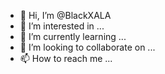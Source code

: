 - 👋 Hi, I’m @BlackXALA
- 👀 I’m interested in ...
- 🌱 I’m currently learning ...
- 💞️ I’m looking to collaborate on ...
- 📫 How to reach me ...

<!---
BlackXALA/BlackXALA is a ✨ special ✨ repository because its `README.md` (this file) appears on your GitHub profile.
You can click the Preview link to take a look at your changes.
--->
